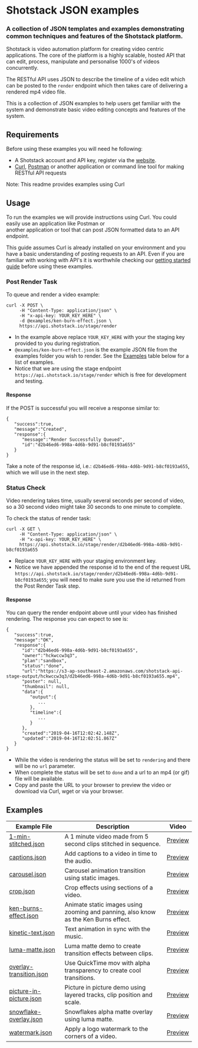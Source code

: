 # Shotstack JSON examples

### A collection of JSON templates and examples demonstrating common techniques and features of the Shotstack platform.

Shotstack is video automation platform for creating video centric applications. The core of the platform is a highly 
scalable, hosted API that can edit, process, manipulate and personalise 1000's of videos concurrently.

The RESTful API uses JSON to describe the timeline of a video edit which can be posted to the `render` endpoint which 
then takes care of delivering a rendered mp4 video file.

This is a collection of JSON examples to help users get familiar with the system and demonstrate basic video editing 
concepts and features of the system.

## Requirements

Before using these examples you will need he following:

- A Shotstack account and API key, register via the [website](https://shotstack.io).
- [Curl](https://curl.haxx.se/), [Postman](https://www.getpostman.com/) or another application or command line tool for 
making RESTful API requests

Note: This readme provides examples using Curl

## Usage

To run the examples we will provide instructions using Curl. You could easily use an application like Postman or  
another application or tool that can post JSON formatted data to an API endpoint.

This guide assumes Curl is already installed on your environment and you have a basic understanding of posting requests 
to an API. Even if you are familiar with working with API's it is worthwhile checking our 
[getting started guide](https://shotstack.gitbook.io/docs/guides/getting-started) before using these examples.

### Post Render Task

To queue and render a video example:

```
curl -X POST \
     -H "Content-Type: application/json" \
     -H "x-api-key: YOUR_KEY_HERE" \
     -d @examples/ken-burn-effect.json \
     https://api.shotstack.io/stage/render
```

- In the example above replace `YOUR_KEY_HERE` with your the staging key provided to you during registration.
- `@examples/ken-burn-effect.json` is the example JSON file from the examples folder you wish to render. See the 
[Examples](#Examples) table below for a list of examples.
- Notice that we are using the stage endpoint `https://api.shotstack.io/stage/render` which is free for development and 
testing.


#### Response

If the POST is successful you will receive a response similar to:

```
{
   "success":true,
   "message":"Created",
   "response":{
      "message":"Render Successfully Queued",
      "id":"d2b46ed6-998a-4d6b-9d91-b8cf0193a655"
   }
}
```

Take a note of the response id, i.e.: `d2b46ed6-998a-4d6b-9d91-b8cf0193a655`, which we will use in the next step.

### Status Check

Video rendering takes time, usually several seconds per second of video, so a 30 second video might take 30 seconds to 
one minute to complete.

To check the status of  render task:

```
curl -X GET \
     -H "Content-Type: application/json" \
     -H "x-api-key: YOUR_KEY_HERE" \
     https://api.shotstack.io/stage/render/d2b46ed6-998a-4d6b-9d91-b8cf0193a655
```

- Replace `YOUR_KEY_HERE` with your staging environment key.
- Notice we have appended the response id to the end of the request URL 
`https://api.shotstack.io/stage/render/d2b46ed6-998a-4d6b-9d91-b8cf0193a655`; you will need to make sure you use the 
id returned from the Post Render Task step.

#### Response

You can query the render endpoint above until your video has finished rendering. The response you can expect to see is:

```
{
   "success":true,
   "message":"OK",
   "response":{
      "id":"d2b46ed6-998a-4d6b-9d91-b8cf0193a655",
      "owner":"hckwccw3q3",
      "plan":"sandbox",
      "status":"done",
      "url":"https://s3-ap-southeast-2.amazonaws.com/shotstack-api-stage-output/hckwccw3q3/d2b46ed6-998a-4d6b-9d91-b8cf0193a655.mp4",
      "poster": null,
      "thumbnail": null,
      "data":{
         "output":{
            ...
         },
         "timeline":{
            ...
         }
      },
      "created":"2019-04-16T12:02:42.148Z",
      "updated":"2019-04-16T12:02:51.867Z"
   }
}
```

- While the video is rendering the status will be set to `rendering` and there will be no `url` parameter.
- When complete the status will be set to `done` and a url to an mp4 (or gif) file will be available.
- Copy and paste the URL to your browser to preview the video or download via Curl, wget or via your browser.

## Examples

| Example File              | Description | Video |
| ---------------------- | ------------- | ---- |
| [1-min-stitched.json](./examples/captions.json) | A 1 minute video made from 5 second clips stitched in sequence. | [Preview](https://youtu.be/wDchsz8nmbo)
| [captions.json](./examples/captions.json) | Add captions to a video in time to the audio. | [Preview](https://youtu.be/8uEkL8DFRdI)
| [carousel.json](./examples/carousel.json) | Carousel animation transition using static images. | [Preview](https://youtu.be/BwZpkhLHfRA)
| [crop.json](./examples/crop.json) | Crop effects using sections of a video. | [Preview](https://youtu.be/vE0r9vNtdZg)
| [ken-burns-effect.json](./examples/ken-burns-effect.json) | Animate static images using zooming and panning, also know as the Ken Burns effect. | [Preview](https://youtu.be/3OTv1AGwmYM)
| [kinetic-text.json](./examples/kinetic-text.json) | Text animation in sync with the music. | [Preview](https://youtu.be/RUxpAnaUTh4)
| [luma-matte.json](./examples/luma-matte.json) | Luma matte demo to create transition effects between clips. | [Preview](https://youtu.be/WkPrJT-wMho)
| [overlay-transition.json](./examples/overlay-transition.json) | Use QuickTime mov with alpha transparency to create cool transitions. | [Preview](https://youtu.be/TYacZ9gnoRA)
| [picture-in-picture.json](./examples/picture-in-picture.json) | Picture in picture demo using layered tracks, clip position and scale. | [Preview](https://youtu.be/qCRNYEwSdDo)
| [snowflake-overlay.json](./examples/snowflake-overlay.json) | Snowflakes alpha matte overlay using luma matte. | [Preview](https://youtu.be/PNzcWZS1IX4)
| [watermark.json](./examples/watermark.json) | Apply a logo watermark to the corners of a video. | [Preview](https://youtu.be/RR6qMeevwIE)
